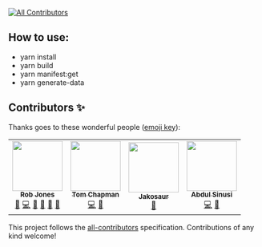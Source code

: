 <!-- ALL-CONTRIBUTORS-BADGE:START - Do not remove or modify this section -->
[![All Contributors](https://img.shields.io/badge/all_contributors-1-orange.svg?style=flat-square)](#contributors-)
<!-- ALL-CONTRIBUTORS-BADGE:END -->

## How to use:

- yarn install
- yarn build
- yarn manifest:get
- yarn generate-data

## Contributors ✨

Thanks goes to these wonderful people ([emoji key](https://allcontributors.org/docs/en/emoji-key)):

<!-- ALL-CONTRIBUTORS-LIST:START - Do not remove or modify this section -->
<!-- prettier-ignore-start -->
<!-- markdownlint-disable -->
<table>
  <tr>
    <td align="center"><a href="https://github.com/delphiactual"><img src="https://avatars.githubusercontent.com/u/4798491?v=4?s=100" width="100px;" alt=""/><br /><sub><b>Rob Jones</b></sub></a><br /><a href="https://github.com/DestinyItemManager/d2-additional-info/issues?q=author%3Adelphiactual" title="Bug reports">🐛</a> <a href="https://github.com/DestinyItemManager/d2-additional-info/commits?author=delphiactual" title="Code">💻</a> <a href="#data-delphiactual" title="Data">🔣</a> <a href="#ideas-delphiactual" title="Ideas, Planning, & Feedback">🤔</a> <a href="#maintenance-delphiactual" title="Maintenance">🚧</a> <a href="https://github.com/DestinyItemManager/d2-additional-info/pulls?q=is%3Apr+reviewed-by%3Adelphiactual" title="Reviewed Pull Requests">👀</a></td>
    <td align="center"><a href="https://thomchap.com.au"><img src="https://avatars.githubusercontent.com/u/156681?v=4?s=100" width="100px;" alt=""/><br /><sub><b>Tom Chapman</b></sub></a><br /><a href="https://github.com/DestinyItemManager/d2-additional-info/commits?author=justrealmilk" title="Code">💻</a> <a href="#data-justrealmilk" title="Data">🔣</a></td>
    <td align="center"><a href="https://github.com/Jakosaur"><img src="https://avatars.githubusercontent.com/u/20144356?v=4?s=100" width="100px;" alt=""/><br /><sub><b>Jakosaur</b></sub></a><br /><a href="#data-Jakosaur" title="Data">🔣</a></td>
    <td align="center"><a href="https://www.asinusi.com"><img src="https://avatars.githubusercontent.com/u/39223510?v=4?s=100" width="100px;" alt=""/><br /><sub><b>Abdul Sinusi</b></sub></a><br /><a href="https://github.com/DestinyItemManager/d2-additional-info/commits?author=asinusi" title="Code">💻</a> <a href="#data-asinusi" title="Data">🔣</a></td>
  </tr>
</table>

<!-- markdownlint-restore -->
<!-- prettier-ignore-end -->

<!-- ALL-CONTRIBUTORS-LIST:END -->

This project follows the [all-contributors](https://github.com/all-contributors/all-contributors) specification. Contributions of any kind welcome!
